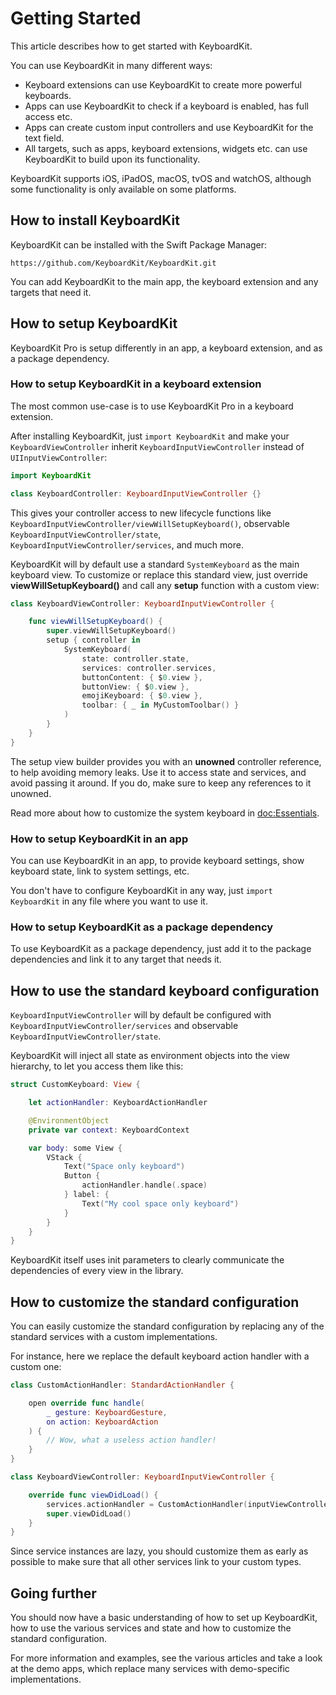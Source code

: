 # Getting Started

This article describes how to get started with KeyboardKit.

You can use KeyboardKit in many different ways:

* Keyboard extensions can use KeyboardKit to create more powerful keyboards.
* Apps can use KeyboardKit to check if a keyboard is enabled, has full access etc.
* Apps can create custom input controllers and use KeyboardKit for the text field.
* All targets, such as apps, keyboard extensions, widgets etc. can use KeyboardKit to build upon its functionality.

KeyboardKit supports iOS, iPadOS, macOS, tvOS and watchOS, although some functionality is only available on some platforms.



## How to install KeyboardKit

KeyboardKit can be installed with the Swift Package Manager:

```
https://github.com/KeyboardKit/KeyboardKit.git
```

You can add KeyboardKit to the main app, the keyboard extension and any targets that need it. 



## How to setup KeyboardKit

KeyboardKit Pro is setup differently in an app, a keyboard extension, and as a package dependency.


### How to setup KeyboardKit in a keyboard extension

The most common use-case is to use KeyboardKit Pro in a keyboard extension.

After installing KeyboardKit, just `import KeyboardKit` and make your `KeyboardViewController` inherit ``KeyboardInputViewController`` instead of `UIInputViewController`:

```swift
import KeyboardKit

class KeyboardController: KeyboardInputViewController {}
```

This gives your controller access to new lifecycle functions like ``KeyboardInputViewController/viewWillSetupKeyboard()``, observable ``KeyboardInputViewController/state``, ``KeyboardInputViewController/services``, and much more.

KeyboardKit will by default use a standard ``SystemKeyboard`` as the main keyboard view. To customize or replace this standard view, just override **viewWillSetupKeyboard()** and call any **setup** function with a custom view:

```swift
class KeyboardViewController: KeyboardInputViewController {

    func viewWillSetupKeyboard() {
        super.viewWillSetupKeyboard()
        setup { controller in
            SystemKeyboard(
                state: controller.state,
                services: controller.services,
                buttonContent: { $0.view },
                buttonView: { $0.view },
                emojiKeyboard: { $0.view },
                toolbar: { _ in MyCustomToolbar() }
            )
        }
    }
}
```

The setup view builder provides you with an **unowned** controller reference, to help avoiding memory leaks. Use it to access state and services, and avoid passing it around. If you do, make sure to keep any references to it unowned.

Read more about how to customize the system keyboard in <doc:Essentials>. 


### How to setup KeyboardKit in an app

You can use KeyboardKit in an app, to provide keyboard settings, show keyboard state, link to system settings, etc.

You don't have to configure KeyboardKit in any way, just `import KeyboardKit` in any file where you want to use it.  


### How to setup KeyboardKit as a package dependency

To use KeyboardKit as a package dependency, just add it to the package dependencies and link it to any target that needs it.



## How to use the standard keyboard configuration

``KeyboardInputViewController`` will by default be configured with ``KeyboardInputViewController/services`` and observable ``KeyboardInputViewController/state``.

KeyboardKit will inject all state as environment objects into the view hierarchy, to let you access them like this:

```swift
struct CustomKeyboard: View {

    let actionHandler: KeyboardActionHandler

    @EnvironmentObject
    private var context: KeyboardContext

    var body: some View {
        VStack {
            Text("Space only keyboard")
            Button {
                actionHandler.handle(.space)
            } label: {
                Text("My cool space only keyboard")
            }
        }
    }
}
```

KeyboardKit itself uses init parameters to clearly communicate the dependencies of every view in the library.



## How to customize the standard configuration

You can easily customize the standard configuration by replacing any of the standard services with a custom implementations. 

For instance, here we replace the default keyboard action handler with a custom one:

```swift
class CustomActionHandler: StandardActionHandler {

    open override func handle(
        _ gesture: KeyboardGesture, 
        on action: KeyboardAction
    ) {
        // Wow, what a useless action handler! 
    }
}

class KeyboardViewController: KeyboardInputViewController {

    override func viewDidLoad() {
        services.actionHandler = CustomActionHandler(inputViewController: self)
        super.viewDidLoad()
    }
}
```

Since service instances are lazy, you should customize them as early as possible to make sure that all other services link to your custom types. 



## Going further

You should now have a basic understanding of how to set up KeyboardKit, how to use the various services and state and how to customize the standard configuration.

For more information and examples, see the various articles and take a look at the demo apps, which replace many services with demo-specific implementations.
